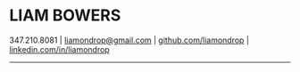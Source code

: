 # LIAM BOWERS

347.210.8081  |  liamondrop@gmail.com  |  [github.com/liamondrop](https://github.com/liamondrop)  |  [linkedin.com/in/liamondrop](https://linkedin.com/in/liamondrop)

---
